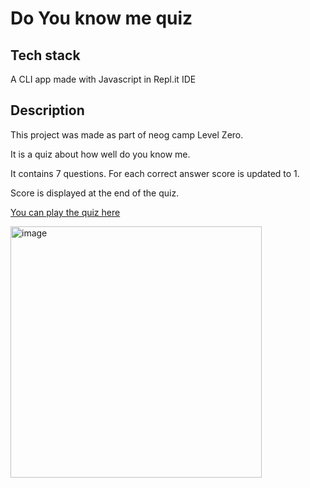 # Do You know me quiz
## Tech stack
A CLI app made with Javascript in Repl.it IDE
## Description
This project was made as part of neog camp Level Zero.

It is a quiz about how well do you know me.

 It contains 7 questions. For each correct answer score is updated to 1.

Score is displayed at the end of the quiz.

[You can play the quiz here](https://replit.com/@Shalinig6129/Mark-one?embed=1&output=1)

<img width="402" alt="image" src="https://user-images.githubusercontent.com/120921285/211170897-4bd4594e-a0a1-4616-89ed-7148057dee64.png">

